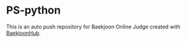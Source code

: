 # PS-python
This is an auto push repository for Baekjoon Online Judge created with [BaekjoonHub](https://github.com/BaekjoonHub/BaekjoonHub).
